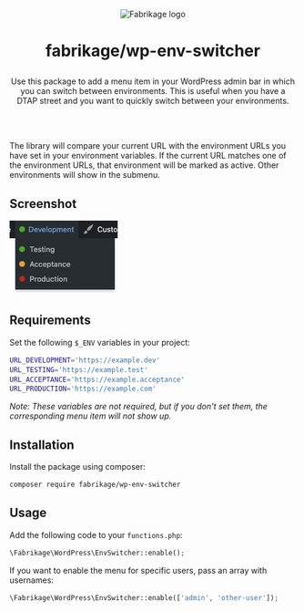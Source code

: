 <p align="center"><picture>
  <source media="(prefers-color-scheme: dark)" srcset="https://fabrikage.nl/assets/img/logo-alt.svg">
  <img alt="Fabrikage logo" src="https://fabrikage.nl/assets/img/logo.svg">
</picture></p>

# <p align="center">fabrikage/wp-env-switcher</p>

<p align="center">Use this package to add a menu item in your WordPress admin bar in which you can switch between environments. This is useful when you have a DTAP street and you want to quickly switch between your environments.</p>

\
&nbsp;

The library will compare your current URL with the environment URLs you have set in your environment variables. If the current URL matches one of the environment URLs, that environment will be marked as active. Other environments will show in the submenu.

## Screenshot
![A screenshot of the menu item](screenshot.jpg)

## Requirements

Set the following `$_ENV` variables in your project:

```bash
URL_DEVELOPMENT='https://example.dev'
URL_TESTING='https://example.test'
URL_ACCEPTANCE='https://example.acceptance'
URL_PRODUCTION='https://example.com'
```

*Note: These variables are not required, but if you don't set them, the corresponding menu item will not show up.*

## Installation

Install the package using composer:

```bash
composer require fabrikage/wp-env-switcher
```

## Usage

Add the following code to your `functions.php`:

```php
\Fabrikage\WordPress\EnvSwitcher::enable();
```

If you want to enable the menu for specific users, pass an array with usernames:

```php
\Fabrikage\WordPress\EnvSwitcher::enable(['admin', 'other-user']);
```

